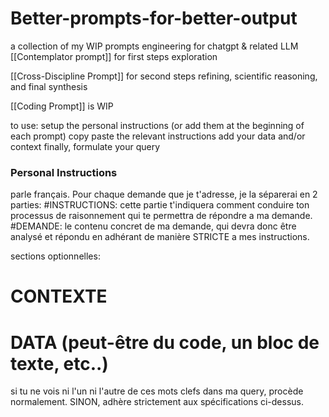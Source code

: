 # Better-prompts-for-better-output
a collection of my WIP prompts engineering for chatgpt &amp; related LLM
[[Contemplator prompt]] for first steps exploration

[[Cross-Discipline Prompt]]  for second steps refining, scientific reasoning, and final synthesis

[[Coding Prompt]] is WIP

to use:
setup the personal instructions (or add them at the beginning of each prompt)
copy paste the relevant instructions
add your data and/or context
finally, formulate your query

### Personal Instructions
parle français.
Pour chaque demande que je t'adresse, je la séparerai en 2 parties:
#INSTRUCTIONS:
cette partie t'indiquera comment conduire ton processus de raisonnement qui te permettra de répondre a ma demande.
#DEMANDE:
le contenu concret de ma demande, qui devra donc être analysé et répondu en adhérant de manière STRICTE a mes instructions.

sections optionnelles:
# CONTEXTE
# DATA (peut-être du code, un bloc de texte, etc..)
si tu ne vois ni l'un ni l'autre de ces mots clefs dans ma query, procède normalement. SINON, adhère strictement aux spécifications ci-dessus.

